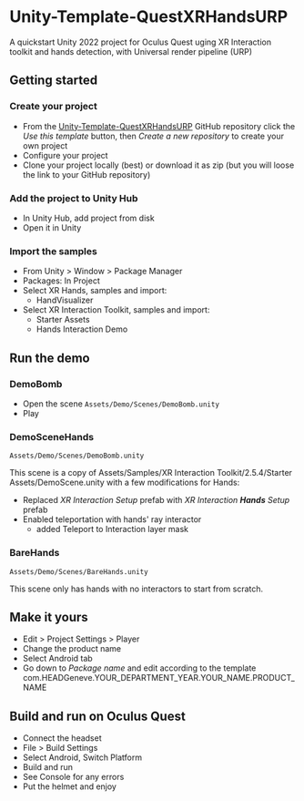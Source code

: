 # Unity-Template-QuestXRHandsURP

A quickstart Unity 2022 project for Oculus Quest uging XR Interaction toolkit and hands detection, with Universal render pipeline (URP)

## Getting started

### Create your project

* From the [Unity-Template-QuestXRHandsURP](https://github.com/prossel/Unity-Template-QuestXRHandsURP) GitHub repository click the *Use this template* button, then *Create a new repository* to create your own project
* Configure your project
* Clone your project locally (best) or download it as zip (but you will loose the link to your GitHub repository)

### Add the project to Unity Hub

* In Unity Hub, add project from disk
* Open it in Unity

### Import the samples

* From Unity > Window > Package Manager
* Packages: In Project
* Select XR Hands, samples and import:
  * HandVisualizer
* Select XR Interaction Toolkit, samples and import:
  * Starter Assets
  * Hands Interaction Demo

## Run the demo

### DemoBomb

* Open the scene `Assets/Demo/Scenes/DemoBomb.unity`
* Play

### DemoSceneHands

`Assets/Demo/Scenes/DemoBomb.unity`

This scene is a copy of Assets/Samples/XR Interaction Toolkit/2.5.4/Starter Assets/DemoScene.unity with a few modifications for Hands:

* Replaced *XR Interaction Setup* prefab with *XR Interaction **Hands** Setup* prefab
* Enabled teleportation with hands' ray interactor
  * added Teleport to Interaction layer mask

### BareHands

`Assets/Demo/Scenes/BareHands.unity`

This scene only has hands with no interactors to start from scratch.

## Make it yours

* Edit > Project Settings > Player
* Change the product name
* Select Android tab
* Go down to *Package name* and edit according to the template
  com.HEADGeneve.YOUR_DEPARTMENT_YEAR.YOUR_NAME.PRODUCT_NAME

## Build and run on Oculus Quest

* Connect the headset
* File > Build Settings
* Select Android, Switch Platform
* Build and run
* See Console for any errors
* Put the helmet and enjoy

